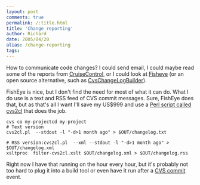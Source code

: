 ```yaml
---
layout: post
comments: true
permalink: /:title.html
title: 'Change reporting'
author: Richard
date: 2005/04/20
alias: /change-reporting
tags:
---
```


How to communicate code changes? I could send email, I could maybe read
some of the reports from [CruiseControl][], or I could look at
[Fisheye][] (or an open source alternative, such as
[CvsChangeLogBuilder][]).

FishEye is nice, but I don't find the need for most of what it can do.
What I do use is a text and RSS feed of CVS commit messages. Sure,
FishEye does that, but as that's all I want I'll save my US$999 and use
a [Perl script called cvs2cl][] that does the job.


    cvs co my-projectcd my-project
    # Text version
    cvs2cl.pl  --stdout -l "-d>1 month ago" > $OUT/changelog.txt
    
    # RSS version:cvs2cl.pl  --xml --stdout -l "-d>1 month ago" > $OUT/changelog.xml
    xsltproc  filter-cvs2cl.xslt $OUT/changelog.xml > $OUT/changelog.rss

Right now I have that running on the hour every hour, but it's probably
not too hard to plug it into a build tool or even have it run after a
[CVS commit][] event.


  [CruiseControl]: http://cruisecontrol.sourceforge.net/
  [Fisheye]: http://www.cenqua.com/fisheye/
  [CvsChangeLogBuilder]: http://cvschangelogb.sourceforge.net/
  [Perl script called cvs2cl]: http://www.red-bean.com/cvs2cl/
  [CVS commit]: http://www.pragmaticautomation.com/cgi-bin/pragauto.cgi/Monitor/LettingCVSPullTheTrigger.rdoc/style/print
